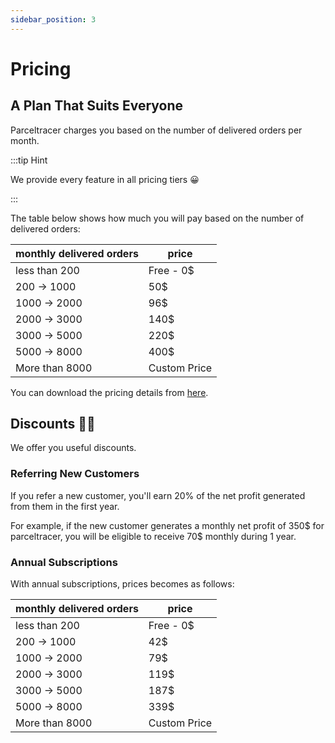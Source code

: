```yaml
---
sidebar_position: 3
---
```


# Pricing

## A Plan That Suits Everyone

Parceltracer charges you based on the number of delivered orders per month.

:::tip Hint

We provide every feature in all pricing tiers 😀

:::

The table below shows how much you will pay based on the number of delivered orders:

| monthly delivered orders | price        |
|--------------------------|--------------|
| less than 200            | Free - 0$    |
| 200 → 1000               | 50$          |
| 1000 → 2000              | 96$          |
| 2000 → 3000              | 140$         |
| 3000 → 5000              | 220$         |
| 5000 → 8000              | 400$         |
| More than 8000           | Custom Price |

You can download the pricing details from [here](https://drive.google.com/uc?export=download&id=1YVL0Ql9Eu682gm9WFAHGAeTFu2kbsAY4).


## Discounts 🚀🤑

We offer you useful discounts.

### Referring New Customers

If you refer a new customer, you'll earn 20% of the net profit generated from them in the first year.

For example, if the new customer generates a monthly net profit of 350$ for parceltracer, you will be eligible to receive 70$ monthly during 1 year.

### Annual Subscriptions

With annual subscriptions, prices becomes as follows:

| monthly delivered orders | price        |
|--------------------------|--------------|
| less than 200            | Free - 0$    |
| 200 → 1000               | 42$          |
| 1000 → 2000              | 79$          |
| 2000 → 3000              | 119$         |
| 3000 → 5000              | 187$         |
| 5000 → 8000              | 339$         |
| More than 8000           | Custom Price |